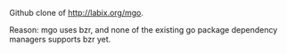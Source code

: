 Github clone of http://labix.org/mgo.

Reason: mgo uses bzr, and none of the existing go package dependency managers 
supports bzr yet.
